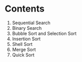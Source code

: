 # Contents
1. Sequential Search
2. Binary Search
3. Bubble Sort and Selection Sort
4. Insertion Sort
5. Shell Sort
6. Merge Sort
7. Quick Sort
